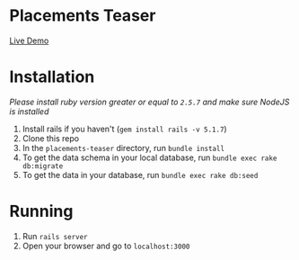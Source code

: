 # Placements Teaser

[Live Demo](http://ec2-18-183-142-226.ap-northeast-1.compute.amazonaws.com/)

# Installation
*Please install ruby version greater or equal to `2.5.7` and make sure NodeJS is installed*

1. Install rails if you haven't (`gem install rails -v 5.1.7`)
2. Clone this repo
3. In the `placements-teaser` directory, run `bundle install`
4. To get the data schema in your local database, run `bundle exec rake db:migrate`
5. To get the data in your database, run `bundle exec rake db:seed`

# Running
1. Run `rails server`
2. Open your browser and go to `localhost:3000`
